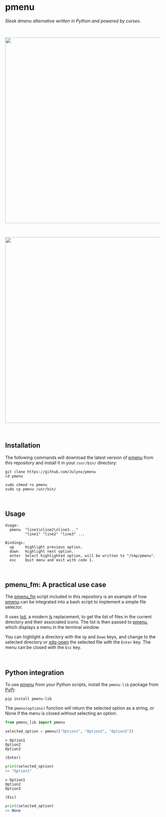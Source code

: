 # pmenu
*Sleek dmenu alternative written in Python and powered by curses.*

<br>

<p align="center">
  <img width="600" src="https://i.imgur.com/evNeEue.png">
</p>
<br>

<p align="center">  
  <img width="600" src="https://i.imgur.com/2omHG8y.png">
</p>
<br>

## Installation
The following commands will download the latest version of [pmenu](https://github.com/Julynx/pmenu) from this repository
and install it in your `/usr/bin/` directory:
```
git clone https://github.com/Julynx/pmenu
cd pmenu
```
```
sudo chmod +x pmenu
sudo cp pmenu /usr/bin/
```
<br>

## Usage
```
Usage:
  pmenu  "line1\nline2\nline3..."
         "line1" "line2" "line3" ...

Bindings:
  up     Highlight previous option.
  down   Highlight next option.
  enter  Select highlighted option, will be written to "/tmp/pmenu".
  esc    Quit menu and exit with code 1.
```
<br>

## pmenu_fm: A practical use case
The [pmenu_fm](https://raw.githubusercontent.com/Julynx/pmenu/main/pmenu_fm) script included in this repository is an example of how [pmenu](https://github.com/Julynx/pmenu) can be 
integrated into a bash script to implement a simple file selector. 

It uses [lsd](https://github.com/lsd-rs/lsd), a modern [ls](https://es.wikipedia.org/wiki/Ls) replacement, to get the list of files in the current directory and their associated icons.
The list is then passed to [pmenu](https://github.com/Julynx/pmenu), which displays a menu in the terminal window.

You can highlight a directory with the ```Up``` and ```Down``` keys, and change to the selected directory or [xdg-open](https://linux.die.net/man/1/xdg-open) the selected file with the ```Enter``` key. The menu can be closed with the ```Esc``` key.

<br>

## Python integration
To use [pmenu](https://github.com/Julynx/pmenu) from your Python scripts, install the ```pmenu-lib``` package from [PyPi](https://pypi.org/project/pmenu-lib/):
```
pip install pmenu-lib
```
The ```pmenu(options)``` function will return the selected option as a string, or None if the menu is closed without selecting an option.
```python
from pmenu_lib import pmenu

selected_option = pmenu(["Option1", "Option2", "Option3"])
```
```
> Option1
Option2
Option3

(Enter)
```
```python
print(selected_option)
>> "Option1"
```
```
> Option1
Option2
Option3

(Esc)
```
```python
print(selected_option)
>> None
```
